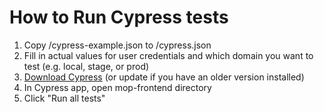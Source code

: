 # How to Run Cypress tests

1. Copy /cypress-example.json to /cypress.json
2. Fill in actual values for user credentials and which domain you want to test (e.g. local, stage, or prod)
3. [Download Cypress](http://download.cypress.io/desktop) (or update if you have an older version installed)
4. In Cypress app, open mop-frontend directory
5. Click "Run all tests"
